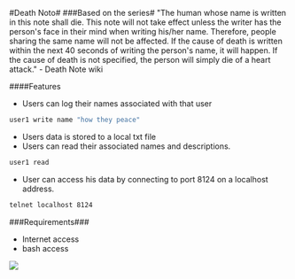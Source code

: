 #Death Noto#
###Based on the series#
"The human whose name is written in this note shall die.
This note will not take effect unless the writer has the person's face in their mind when writing his/her name. Therefore, people sharing the same name will not be affected.
If the cause of death is written within the next 40 seconds of writing the person's name, it will happen.
If the cause of death is not specified, the person will simply die of a heart attack." - Death Note wiki

####Features
 * Users can log their names associated with that user
  ```bash
  user1 write name "how they peace"
  ```

* Users data is stored to a local txt file
* Users can read their associated names and descriptions.
```bash
user1 read
```
* User can access his data by connecting to port 8124 on a localhost address.
```bash
telnet localhost 8124
```

###Requirements###
- Internet access
- bash access


<html>
      
  <a href="URL"><img src = http://i247.photobucket.com/albums/gg160/Mar_Mar_013/Death%20Note/Ryuk-1.jpg > </a>


  </html>
